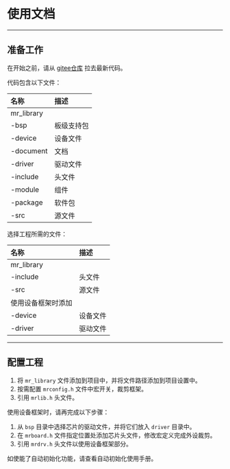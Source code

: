 # 使用文档

 ----------

## 准备工作

在开始之前，请从 [gitee仓库](https://gitee.com/MacRsh/mr-library.git) 拉去最新代码。

代码包含以下文件：

| 名称         | 描述    |
|:-----------|:------|
| mr_library |       |
| -bsp       | 板级支持包 |
| -device    | 设备文件  |
| -document  | 文档    |
| -driver    | 驱动文件  |
| -include   | 头文件   |
| -module    | 组件    |
| -package   | 软件包   |
| -src       | 源文件   |

选择工程所需的文件：

| 名称         | 描述   |
|:-----------|:-----|
| mr_library |      |
| -include   | 头文件  |
| -src       | 源文件  |
| 使用设备框架时添加  |      |
| -device    | 设备文件 |
| -driver    | 驱动文件 |

 ----------

## 配置工程

1. 将 `mr_library` 文件添加到项目中，并将文件路径添加到项目设置中。
2. 按需配置 `mrconfig.h` 文件中宏开关，裁剪框架。
3. 引用 `mrlib.h` 头文件。

使用设备框架时，请再完成以下步骤：
1. 从 `bsp` 目录中选择芯片的驱动文件，并将它们放入 `driver` 目录中。
2. 在 `mrboard.h` 文件指定位置处添加芯片头文件，修改宏定义完成外设裁剪。
3. 引用 `mrdrv.h` 头文件以使用设备框架部分。

如使能了自动初始化功能，请查看自动初始化使用手册。